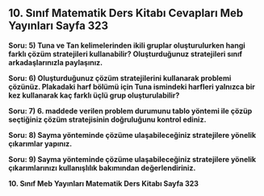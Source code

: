 ## 10. Sınıf Matematik Ders Kitabı Cevapları Meb Yayınları Sayfa 323

**Soru: 5) Tuna ve Tan kelimelerinden ikili gruplar oluşturulurken hangi farklı çözüm stratejileri kullanabilir? Oluşturduğunuz stratejileri sınıf arkadaşlarınızla paylaşınız.**

**Soru: 6) Oluşturduğunuz çözüm stratejilerini kullanarak problemi çözünüz. Plakadaki harf bölümü için Tuna ismindeki harfleri yalnızca bir kez kullanarak kaç farklı üçlü grup oluşturulabilir?**

**Soru: 7) 6. maddede verilen problem durumunu tablo yöntemi ile çözüp seçtiğiniz çözüm stratejisinin doğruluğunu kontrol ediniz.**

**Soru: 8) Sayma yönteminde çözüme ulaşabileceğiniz stratejilere yönelik çıkarımlar yapınız.**

**Soru: 9) Sayma yönteminde çözüme ulaşabileceğiniz stratejilere yönelik çıkarımlarınızı kullanışlılık bakımından değerlendiriniz.**

**10. Sınıf Meb Yayınları Matematik Ders Kitabı Sayfa 323**